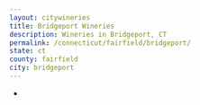 ```yaml
---
layout: citywineries
title: Bridgeport Wineries
description: Wineries in Bridgeport, CT
permalink: /connecticut/fairfield/bridgeport/
state: ct
county: fairfield
city: bridgeport
---
```

-
